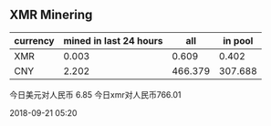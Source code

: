 ## XMR Minering

|currency|mined in last 24 hours|all|in pool|
|---|---|---|---|
|XMR|0.003|0.609|0.402|
|CNY|2.202|466.379|307.688|

今日美元对人民币 6.85	今日xmr对人民币766.01


2018-09-21 05:20